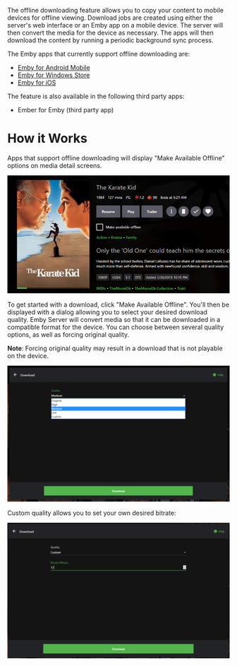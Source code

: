 The offline downloading feature allows you to copy your content to mobile devices for offline viewing. Download jobs are created using either the server's web interface or an Emby app on a mobile device. The server will then convert the media for the device as necessary. The apps will then download the content by running a periodic background sync process.

The Emby apps that currently support offline downloading are:

* [Emby for Android Mobile](Android-Mobile)
* [Emby for Windows Store](Emby-Theater-for-Windows)
* [Emby for iOS](iOS)

The feature is also available in the following third party apps:

* Ember for Emby (third party app)

# How it Works

Apps that support offline downloading will display "Make Available Offline" options on media detail screens.

![](images/apps/offlinedownload1.png)

To get started with a download, click "Make Available Offline". You'll then be displayed with a dialog allowing you to select your desired download quality. Emby Server will convert media so that it can be downloaded in a compatible format for the device. You can choose between several quality options, as well as forcing original quality.

**Note**: Forcing original quality may result in a download that is not playable on the device.

![](images/apps/offlinedownload2.png)

Custom quality allows you to set your own desired bitrate:

![](images/apps/offlinedownload3.png)